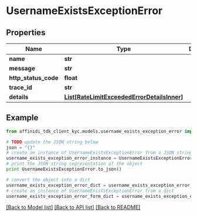 # UsernameExistsExceptionError

## Properties

| Name                 | Type                                                                                  | Description | Notes      |
| -------------------- | ------------------------------------------------------------------------------------- | ----------- | ---------- |
| **name**             | **str**                                                                               |             |
| **message**          | **str**                                                                               |             |
| **http_status_code** | **float**                                                                             |             |
| **trace_id**         | **str**                                                                               |             |
| **details**          | [**List[RateLimitExceededErrorDetailsInner]**](RateLimitExceededErrorDetailsInner.md) |             | [optional] |

## Example

```python
from affinidi_tdk_client_kyc.models.username_exists_exception_error import UsernameExistsExceptionError

# TODO update the JSON string below
json = "{}"
# create an instance of UsernameExistsExceptionError from a JSON string
username_exists_exception_error_instance = UsernameExistsExceptionError.from_json(json)
# print the JSON string representation of the object
print UsernameExistsExceptionError.to_json()

# convert the object into a dict
username_exists_exception_error_dict = username_exists_exception_error_instance.to_dict()
# create an instance of UsernameExistsExceptionError from a dict
username_exists_exception_error_form_dict = username_exists_exception_error.from_dict(username_exists_exception_error_dict)
```

[[Back to Model list]](../README.md#documentation-for-models) [[Back to API list]](../README.md#documentation-for-api-endpoints) [[Back to README]](../README.md)
